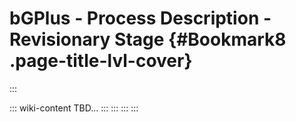
# bGPlus - Process Description - Revisionary Stage {#Bookmark8 .page-title-lvl-cover}
:::

::: wiki-content
TBD...
:::
:::
:::
:::
